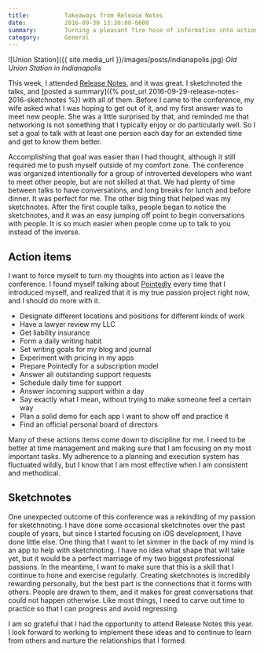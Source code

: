 ```yaml
---
title:          Takeaways from Release Notes
date:           2016-09-30 13:30:00-0600
summary:        Turning a pleasant fire hose of information into actionable improvement
category:       General
---
```


![Union Station]({{ site.media_url }}/images/posts/indianapolis.jpg)
_Old Union Station in Indianapolis_

This week, I attended [Release Notes](https://releasenotes.tv/conference), and it was great. I sketchnoted the talks, and [posted a summary]({% post_url 2016-09-29-release-notes-2016-sketchnotes %}) with all of them. Before I came to the conference, my wife asked what I was hoping to get out of it, and my first answer was to meet new people. She was a little surprised by that, and reminded me that networking is not something that I typically enjoy or do particularly well. So I set a goal to talk with at least one person each day for an extended time and get to know them better.

Accomplishing that goal was easier than I had thought, although it still required me to push myself outside of my comfort zone. The conference was organized intentionally for a group of introverted developers who want to meet other people, but are not skilled at that. We had plenty of time between talks to have conversations, and long breaks for lunch and before dinner. It was perfect for me. The other big thing that helped was my sketchnotes. After the first couple talks, people began to notice the sketchnotes, and it was an easy jumping off point to begin conversations with people. It is so much easier when people come up to talk to you instead of the inverse.

## Action items
I want to force myself to turn my thoughts into action as I leave the conference. I found myself talking about [Pointedly](https://bsn.design/pointedly) every time that I introduced myself, and realized that it is my true passion project right now, and I should do more with it.

- Designate different locations and positions for different kinds of work
- Have a lawyer review my LLC
- Get liability insurance
- Form a daily writing habit
- Set writing goals for my blog and journal
- Experiment with pricing in my apps
- Prepare Pointedly for a subscription model
- Answer all outstanding support requests
- Schedule daily time for support
- Answer incoming support within a day
- Say exactly what I mean, without trying to make someone feel a certain way
- Plan a solid demo for each app I want to show off and practice it
- Find an official personal board of directors

Many of these actions items come down to discipline for me. I need to be better at time management and making sure that I am focusing on my most important tasks. My adherence to a planning and execution system has fluctuated wildly, but I know that I am most effective when I am consistent and methodical.

## Sketchnotes
One unexpected outcome of this conference was a rekindling of my passion for sketchnoting. I have done some occasional sketchnotes over the past couple of years, but since I started focusing on iOS development, I have done little else. One thing that I want to let simmer in the back of my mind is an app to help with sketchnoting. I have no idea what shape that will take yet, but it would be a perfect marriage of my two biggest professional passions. In the meantime, I want to make sure that this is a skill that I continue to hone and exercise regularly. Creating sketchnotes is incredibly rewarding personally, but the best part is the connections that it forms with others. People are drawn to them, and it makes for great conversations that could not happen otherwise. Like most things, I need to carve out time to practice so that I can progress and avoid regressing.

I am so grateful that I had the opportunity to attend Release Notes this year. I look forward to working to implement these ideas and to continue to learn from others and nurture the relationships that I formed.
